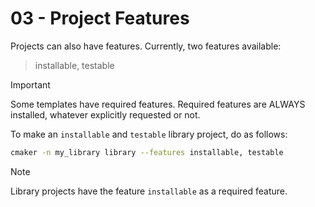# 03 - Project Features

Projects can also have features. Currently, two features available:

> installable, testable

> [!IMPORTANT]
> Some templates have required features. Required features are ALWAYS installed, whatever explicitly requested or not.

To make an ``installable`` and ``testable`` library project, do as follows:

```bash
cmaker -n my_library library --features installable, testable
```

> [!NOTE]
> Library projects have the feature ``installable`` as a required feature.
